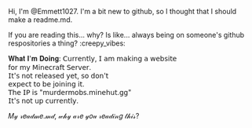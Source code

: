 Hi, I'm @Emmett1027.
I'm a bit new to github, so 
I thought that I should make a readme.md.

  If you are reading this... why?
  Is like... always being on someone's
  github respositories a thing?
  :creepy_vibes:

  𝐖𝐡𝐚𝐭 𝐈'𝐦 𝐃𝐨𝐢𝐧𝐠:
    𝖢𝗎𝗋𝗋𝖾𝗇𝗍𝗅𝗒, 𝖨 𝖺𝗆 𝗆𝖺𝗄𝗂𝗇𝗀 𝖺 𝗐𝖾𝖻𝗌𝗂𝗍𝖾    
    𝖿𝗈𝗋 𝗆𝗒 𝖬𝗂𝗇𝖾𝖼𝗋𝖺𝖿𝗍 𝖲𝖾𝗋𝗏𝖾𝗋.    
    𝖨𝗍'𝗌 𝗇𝗈𝗍 𝗋𝖾𝗅𝖾𝖺𝗌𝖾𝖽 𝗒𝖾𝗍, 𝗌𝗈 𝖽𝗈𝗇'𝗍    
    𝖾𝗑𝗉𝖾𝖼𝗍 𝗍𝗈 𝖻𝖾 𝗃𝗈𝗂𝗇𝗂𝗇𝗀 𝗂𝗍.     
    𝖳𝗁𝖾 𝖨𝖯 𝗂𝗌 "𝗆𝗎𝗋𝖽𝖾𝗋𝗆𝗈𝖻𝗌.𝗆𝗂𝗇𝖾𝗁𝗎𝗍.𝗀𝗀"     
    𝖨𝗍'𝗌 𝗇𝗈𝗍 𝗎𝗉 𝖼𝗎𝗋𝗋𝖾𝗇𝗍𝗅𝗒.

𝑀𝓎 𝓇𝑒𝒶𝒹𝓂𝑒.𝓂𝒹, 𝓌𝒽𝓎 𝒶𝓇𝑒 𝓎𝑜𝓊 𝓇𝑒𝒶𝒹𝒾𝓃𝑔 𝓉𝒽𝒾𝓈?
